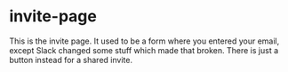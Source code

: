 # invite-page

This is the invite page. It used to be a form where you entered your email, except Slack changed some stuff which made that broken. There is just a button instead for a shared invite.